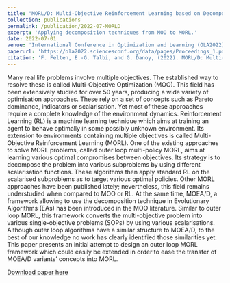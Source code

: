 ```yaml
---
title: "MORL/D: Multi-Objective Reinforcement Learning based on Decomposition"
collection: publications
permalink: /publication/2022-07-MORLD
excerpt: 'Applying decomposition techniques from MOO to MORL.'
date: 2022-07-01
venue: 'International Conference in Optimization and Learning (OLA2022)'
paperurl: 'https://ola2022.sciencesconf.org/data/pages/Proceedings_1.pdf'
citation: 'F. Felten, E.-G. Talbi, and G. Danoy, (2022). MORL/D: Multi-Objective Reinforcement Learning based on Decomposition. In Proceedings of International Conference on Optimization and Learning (OLA2022)'
---
```

Many real life problems involve multiple objectives. The established way to resolve these is called
Multi-Objective Optimization (MOO). This field has been extensively studied for over 50 years,
producing a wide variety of optimisation approaches. These rely on a set of concepts such as Pareto
dominance, indicators or scalarisation. Yet most of these approaches require a complete knowledge
of the environment dynamics.
Reinforcement Learning (RL) is a machine learning technique which aims at training an agent
to behave optimally in some possibly unknown environment. Its extension to environments
containing multiple objectives is called Multi-Objective Reinforcement Learning (MORL). One
of the existing approaches to solve MORL problems, called outer loop multi-policy MORL, aims
at learning various optimal compromises between objectives. Its strategy is to decompose the
problem into various subproblems by using different scalarisation functions. These algorithms then
apply standard RL on the scalarised subproblems as to target various optimal policies. Other
MORL approaches have been published lately; nevertheless, this field remains understudied when
compared to MOO or RL.
At the same time, MOEA/D, a framework allowing to use the decomposition technique in
Evolutionary Algorithms (EAs) has been introduced in the MOO literature. Similar to outer loop
MORL, this framework converts the multi-objective problem into various single-objective problems
(SOPs) by using various scalarisations. 
Although outer loop algorithms have a similar structure to MOEA/D, to the best of our knowledge no work has clearly identified those similarities yet. This
paper presents an initial attempt to design an outer loop MORL framework which could easily be
extended in order to ease the transfer of MOEA/D variants’ concepts into MORL.

[Download paper here](https://ola2022.sciencesconf.org/data/pages/Proceedings_1.pdf)
